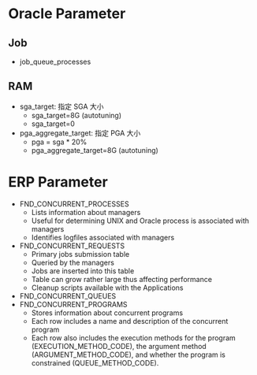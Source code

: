 # Oracle Parameter
## Job
- job_queue_processes

## RAM
- sga_target: 指定 SGA 大小
    - sga_target=8G (autotuning)
    - sga_target=0
- pga_aggregate_target: 指定 PGA 大小
    - pga = sga * 20%
    - pga_aggregate_target=8G (autotuning)

# ERP Parameter
- FND_CONCURRENT_PROCESSES
    - Lists information about managers
    - Useful for determining UNIX and Oracle process is associated with managers
    - Identifies logfiles associated with managers
- FND_CONCURRENT_REQUESTS
    - Primary jobs submission table
    - Queried by the managers
    - Jobs are inserted into this table
    - Table can grow rather large thus affecting performance
    - Cleanup scripts available with the Applications
- FND_CONCURRENT_QUEUES
- FND_CONCURRENT_PROGRAMS
    - Stores information about concurrent programs
    - Each row includes a name and description of the concurrent program
    - Each row also includes the execution methods for the program (EXECUTION_METHOD_CODE), the argument method (ARGUMENT_METHOD_CODE), and whether the program is constrained (QUEUE_METHOD_CODE).